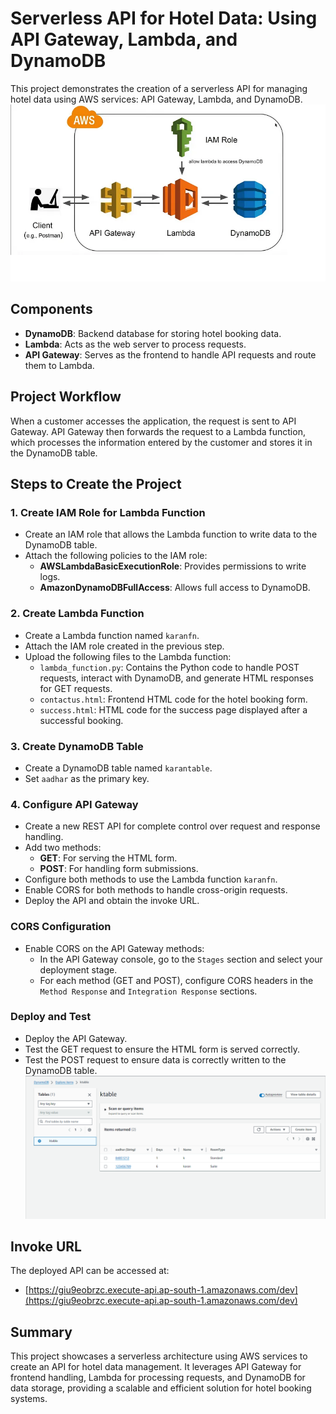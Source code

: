 
# Serverless API for Hotel Data: Using API Gateway, Lambda, and DynamoDB

This project demonstrates the creation of a serverless API for managing hotel data using AWS services: API Gateway, Lambda, and DynamoDB.
![All Components](all.png)
## Components
- **DynamoDB**: Backend database for storing hotel booking data.
- **Lambda**: Acts as the web server to process requests.
- **API Gateway**: Serves as the frontend to handle API requests and route them to Lambda.

## Project Workflow
When a customer accesses the application, the request is sent to API Gateway. API Gateway then forwards the request to a Lambda function, which processes the information entered by the customer and stores it in the DynamoDB table.

## Steps to Create the Project

### 1. Create IAM Role for Lambda Function
- Create an IAM role that allows the Lambda function to write data to the DynamoDB table.
- Attach the following policies to the IAM role:
  - **AWSLambdaBasicExecutionRole**: Provides permissions to write logs.
  - **AmazonDynamoDBFullAccess**: Allows full access to DynamoDB.

### 2. Create Lambda Function
- Create a Lambda function named `karanfn`.
- Attach the IAM role created in the previous step.
- Upload the following files to the Lambda function:
  - `lambda_function.py`: Contains the Python code to handle POST requests, interact with DynamoDB, and generate HTML responses for GET requests.
  - `contactus.html`: Frontend HTML code for the hotel booking form.
  - `success.html`: HTML code for the success page displayed after a successful booking.

### 3. Create DynamoDB Table
- Create a DynamoDB table named `karantable`.
- Set `aadhar` as the primary key.

### 4. Configure API Gateway
- Create a new REST API for complete control over request and response handling.
- Add two methods:
  - **GET**: For serving the HTML form.
  - **POST**: For handling form submissions.
- Configure both methods to use the Lambda function `karanfn`.
- Enable CORS for both methods to handle cross-origin requests.
- Deploy the API and obtain the invoke URL.

### CORS Configuration
- Enable CORS on the API Gateway methods:
  - In the API Gateway console, go to the `Stages` section and select your deployment stage.
  - For each method (GET and POST), configure CORS headers in the `Method Response` and `Integration Response` sections.

### Deploy and Test
- Deploy the API Gateway.
- Test the GET request to ensure the HTML form is served correctly.
- Test the POST request to ensure data is correctly written to the DynamoDB table.
 ![DynamoDB Table](dynamodbTable.png)

## Invoke URL
The deployed API can be accessed at:
- [https://giu9eobrzc.execute-api.ap-south-1.amazonaws.com/dev](https://giu9eobrzc.execute-api.ap-south-1.amazonaws.com/dev)

## Summary
This project showcases a serverless architecture using AWS services to create an API for hotel data management. It leverages API Gateway for frontend handling, Lambda for processing requests, and DynamoDB for data storage, providing a scalable and efficient solution for hotel booking systems.


